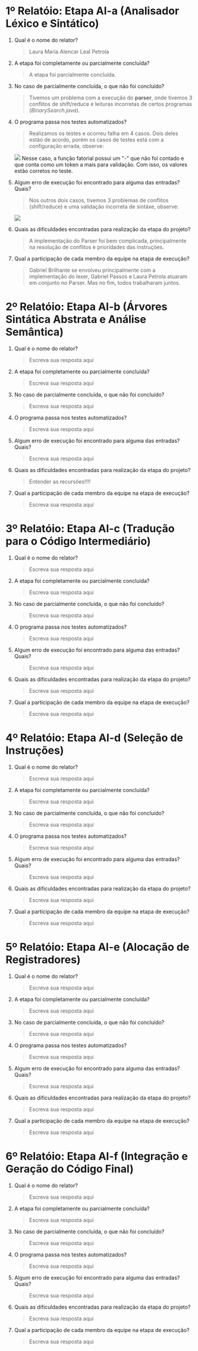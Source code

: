 # 1º Relatóio: Etapa AI-a (Analisador Léxico e Sintático)

1. Qual é o nome do relator?

   > Laura Maria Alencar Leal Petrola

2. A etapa foi completamente ou parcialmente concluída?

   > A etapa foi parcialmente concluída.

3. No caso de parcialmente concluída, o que não foi concluído?

   > Tivemos um problema com a execução do **parser**, onde tivemos 3 conflitos de shift/reduce e leituras incorretas de certos programas (_BinarySearch.java_).

4. O programa passa nos testes automatizados?

   > Realizamos os testes e ocorreu falha em 4 casos. 
   Dois deles estão de acordo, porém os casos de testes está com a configuração errada, observe: 
   <img src="./assetsREADME/erro01.png">
   Nesse caso, a função fatorial possui um "-" que não foi contado e que conta como um token a mais para validação. Com isso, os valores estão corretos no teste.

5. Algum erro de execução foi encontrado para alguma das entradas? Quais?

   > Nos outros dois casos, tivemos 3 problemas de conflitos (shift/reduce) e uma validação incorreta de sintáxe, observe:
   <img src="./assetsREADME/erro02.png">

6. Quais as dificuldades encontradas para realização da etapa do projeto?

   > A implementação do Parser foi bem complicada, principalmente na resolução de conflitos e prioridades das instruções.

7. Qual a participação de cada membro da equipe na etapa de execução?

   > Gabriel Brilhante se envolveu principalmente com a implementação do lexer, Gabriel Passos e Laura Petrola atuaram em conjunto no Parser. Mas no fim, todos trabalharam juntos.

# 2º Relatóio: Etapa AI-b (Árvores Sintática Abstrata e Análise Semântica)

1. Qual é o nome do relator?

    > Escreva sua resposta aqui

2. A etapa foi completamente ou parcialmente concluída?

    > Escreva sua resposta aqui

3. No caso de parcialmente concluída, o que não foi concluído?

    > Escreva sua resposta aqui

4. O programa passa nos testes automatizados?
    
    > Escreva sua resposta aqui

5. Algum erro de execução foi encontrado para alguma das entradas? Quais?
    
    > Escreva sua resposta aqui

6. Quais as dificuldades encontradas para realização da etapa do projeto?
    
    > Entender as recursões!!!!

7. Qual a participação de cada membro da equipe na etapa de execução?
    
    > Escreva sua resposta aqui


# 3º Relatóio: Etapa AI-c (Tradução para o Código Intermediário)

1. Qual é o nome do relator?

    > Escreva sua resposta aqui

2. A etapa foi completamente ou parcialmente concluída?

    > Escreva sua resposta aqui

3. No caso de parcialmente concluída, o que não foi concluído?

    > Escreva sua resposta aqui

4. O programa passa nos testes automatizados?
    
    > Escreva sua resposta aqui

5. Algum erro de execução foi encontrado para alguma das entradas? Quais?
    
    > Escreva sua resposta aqui

6. Quais as dificuldades encontradas para realização da etapa do projeto?
    
    > Escreva sua resposta aqui

7. Qual a participação de cada membro da equipe na etapa de execução?
    
    > Escreva sua resposta aqui


# 4º Relatóio: Etapa AI-d (Seleção de Instruções)

1. Qual é o nome do relator?

    > Escreva sua resposta aqui

2. A etapa foi completamente ou parcialmente concluída?

    > Escreva sua resposta aqui

3. No caso de parcialmente concluída, o que não foi concluído?

    > Escreva sua resposta aqui

4. O programa passa nos testes automatizados?
    
    > Escreva sua resposta aqui

5. Algum erro de execução foi encontrado para alguma das entradas? Quais?
    
    > Escreva sua resposta aqui

6. Quais as dificuldades encontradas para realização da etapa do projeto?
    
    > Escreva sua resposta aqui

7. Qual a participação de cada membro da equipe na etapa de execução?
    
    > Escreva sua resposta aqui


# 5º Relatóio: Etapa AI-e (Alocação de Registradores)

1. Qual é o nome do relator?

    > Escreva sua resposta aqui

2. A etapa foi completamente ou parcialmente concluída?

    > Escreva sua resposta aqui

3. No caso de parcialmente concluída, o que não foi concluído?

    > Escreva sua resposta aqui

4. O programa passa nos testes automatizados?
    
    > Escreva sua resposta aqui

5. Algum erro de execução foi encontrado para alguma das entradas? Quais?
    
    > Escreva sua resposta aqui

6. Quais as dificuldades encontradas para realização da etapa do projeto?
    
    > Escreva sua resposta aqui

7. Qual a participação de cada membro da equipe na etapa de execução?
    
    > Escreva sua resposta aqui


# 6º Relatóio: Etapa AI-f (Integração e Geração do Código Final)

1. Qual é o nome do relator?

    > Escreva sua resposta aqui

2. A etapa foi completamente ou parcialmente concluída?

    > Escreva sua resposta aqui

3. No caso de parcialmente concluída, o que não foi concluído?

    > Escreva sua resposta aqui

4. O programa passa nos testes automatizados?
    
    > Escreva sua resposta aqui

5. Algum erro de execução foi encontrado para alguma das entradas? Quais?
    
    > Escreva sua resposta aqui

6. Quais as dificuldades encontradas para realização da etapa do projeto?
    
    > Escreva sua resposta aqui

7. Qual a participação de cada membro da equipe na etapa de execução?
    
    > Escreva sua resposta aqui